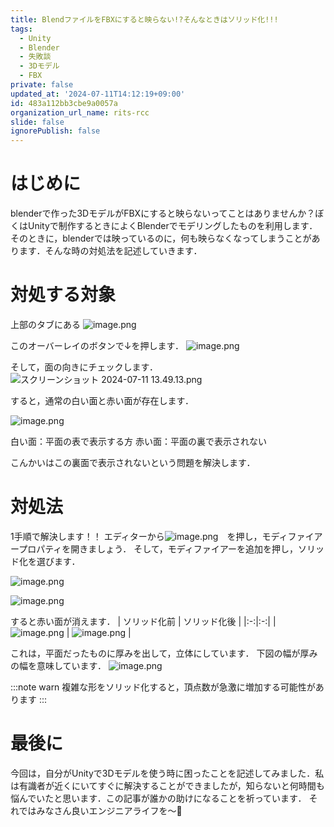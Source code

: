 ```yaml
---
title: BlendファイルをFBXにすると映らない!?そんなときはソリッド化!!!
tags:
  - Unity
  - Blender
  - 失敗談
  - 3Dモデル
  - FBX
private: false
updated_at: '2024-07-11T14:12:19+09:00'
id: 483a112bb3cbe9a0057a
organization_url_name: rits-rcc
slide: false
ignorePublish: false
---
```

# はじめに
blenderで作った3DモデルがFBXにすると映らないってことはありませんか？ぼくはUnityで制作するときによくBlenderでモデリングしたものを利用します．そのときに，blenderでは映っているのに，何も映らなくなってしまうことがあります．そんな時の対処法を記述していきます．

# 対処する対象
上部のタブにある
![image.png](https://qiita-image-store.s3.ap-northeast-1.amazonaws.com/0/3748983/d92a8b67-2600-2dbf-bc62-13efff747d0d.png)

このオーバーレイのボタンで↓を押します．
![image.png](https://qiita-image-store.s3.ap-northeast-1.amazonaws.com/0/3748983/40e05f4f-6355-1af1-d87a-9a2ce0e7116d.png)

そして，面の向きにチェックします．
![スクリーンショット 2024-07-11 13.49.13.png](https://qiita-image-store.s3.ap-northeast-1.amazonaws.com/0/3748983/1c586a1e-81ae-d33a-dab5-6aab39223705.png)

すると，通常の白い面と赤い面が存在します．

![image.png](https://qiita-image-store.s3.ap-northeast-1.amazonaws.com/0/3748983/20320c93-ea53-9926-7a53-92738c6f8a54.png)

白い面：平面の表で表示する方
赤い面：平面の裏で表示されない

こんかいはこの裏面で表示されないという問題を解決します．

# 対処法
1手順で解決します！！
エディターから![image.png](https://qiita-image-store.s3.ap-northeast-1.amazonaws.com/0/3748983/5a945cd1-a6a1-2243-316d-5df0b28cbbdc.png)　を押し，モディファイアープロパティを開きましょう．
そして，モディファイアーを追加を押し，ソリッド化を選びます．


![image.png](https://qiita-image-store.s3.ap-northeast-1.amazonaws.com/0/3748983/4b343752-082b-a48a-afbb-b8b9deabe4b7.png)

![image.png](https://qiita-image-store.s3.ap-northeast-1.amazonaws.com/0/3748983/bed695ff-f2b6-13df-c084-43cf37fceda2.png)

すると赤い面が消えます．
| ソリッド化前 | ソリッド化後 |
|:-:|:-:|
|  ![image.png](https://qiita-image-store.s3.ap-northeast-1.amazonaws.com/0/3748983/53409675-5b74-4c1e-2e3b-e47a57a7e8cf.png) | ![image.png](https://qiita-image-store.s3.ap-northeast-1.amazonaws.com/0/3748983/bcc00fa0-c0db-aa6a-78cb-440266aabf07.png)  |

これは，平面だったものに厚みを出して，立体にしています．
下図の幅が厚みの幅を意味しています．
![image.png](https://qiita-image-store.s3.ap-northeast-1.amazonaws.com/0/3748983/369cf671-d0f5-7d23-bdb3-992755f9ce76.png)

:::note warn
複雑な形をソリッド化すると，頂点数が急激に増加する可能性があります
:::

# 最後に
今回は，自分がUnityで3Dモデルを使う時に困ったことを記述してみました．私は有識者が近くにいてすぐに解決することができましたが，知らないと何時間も悩んでいたと思います．この記事が誰かの助けになることを祈っています．
それではみなさん良いエンジニアライフを〜👋
